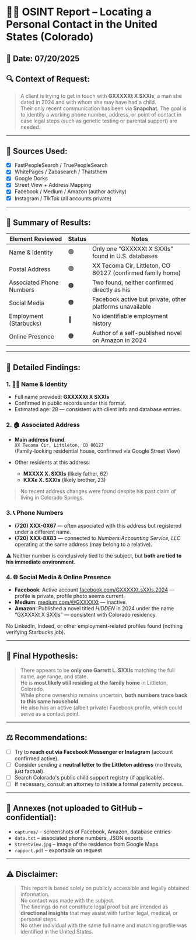 # 🧑‍💻 OSINT Report – Locating a Personal Contact in the United States (Colorado)

## 📅 Date: 07/20/2025  
## 🔍 Context of Request:
> A client is trying to get in touch with **GXXXXXt X SXXls**, a man she dated in 2024 and with whom she may have had a child.  
> Their only recent communication has been via **Snapchat**. The goal is to identify a working phone number, address, or point of contact in case legal steps (such as genetic testing or parental support) are needed.

---

## 🧾 Sources Used:

- [x] FastPeopleSearch / TruePeopleSearch  
- [x] WhitePages / Zabasearch / Thatsthem  
- [x] Google Dorks  
- [x] Street View + Address Mapping  
- [x] Facebook / Medium / Amazon (author activity)  
- [x] Instagram / TikTok (all accounts private)

---

## 🧠 Summary of Results:

| Element Reviewed         | Status   | Notes                                                          |
|--------------------------|----------|-----------------------------------------------------------------|
| Name & Identity          | 🟢        | Only one “GXXXXXt X SXXls” found in U.S. databases              |
| Postal Address           | 🟢        | XX Tecoma Cir, Littleton, CO 80127 (confirmed family home)     |
| Associated Phone Numbers | 🟠        | Two found, neither confirmed directly as his                    |
| Social Media             | 🟠        | Facebook active but private, other platforms unavailable        |
| Employment (Starbucks)   | 🔴        | No identifiable employment history                              |
| Online Presence          | 🟠        | Author of a self-published novel on Amazon in 2024              |

---

## 📂 Detailed Findings:

### 1. 🧑‍💻 Name & Identity
- Full name provided: **GXXXXXt X SXXls**  
- Confirmed in public records under this format.  
- Estimated age: 28 — consistent with client info and database entries.

### 2. 🏠 Associated Address
- **Main address found**:  
  `XX Tecoma Cir, Littleton, CO 80127`  
  (Family-looking residential house, confirmed via Google Street View)

- Other residents at this address:  
  - **MXXXX X. SXXls** (likely father, 62)  
  - **KXXe X. SXXls** (likely brother, 23)

> No recent address changes were found despite his past claim of living in Colorado Springs.

### 3. 📞 Phone Numbers
- **(720) XXX-0X67** — often associated with this address but registered under a different name.
- **(720) XXX-8X83** — connected to *Numbers Accounting Service, LLC* operating at the same address (may belong to a relative).

⚠️ Neither number is conclusively tied to the subject, but **both are tied to his immediate environment**.

### 4. 🌐 Social Media & Online Presence
- **Facebook**: Active account [facebook.com/GXXXXXt.sXXls.2024](https://www.facebook.com/GXXXXXt.sXXls.2024) — profile is private, profile photo seems current.
- **Medium**: [medium.com/@GXXXXXt](https://medium.com/@GXXXXXt) — inactive.
- **Amazon**: Published a novel titled *HIDDEN* in 2024 under the name “GXXXXXt X SXXls” — consistent with Colorado residency.

No LinkedIn, Indeed, or other employment-related profiles found (nothing verifying Starbucks job).

---

## 🧠 Final Hypothesis:

> There appears to be **only one Garrett L. SXXls** matching the full name, age range, and state.  
> He is **most likely still residing at the family home** in Littleton, Colorado.  
> While phone ownership remains uncertain, **both numbers trace back to this same household**.  
> He also has an active (albeit private) Facebook profile, which could serve as a contact point.

---

## ⚖️ Recommendations:

- [ ] Try to **reach out via Facebook Messenger or Instagram** (account confirmed active).
- [ ] Consider sending a **neutral letter to the Littleton address** (no threats, just factual).
- [ ] Search Colorado's public child support registry (if applicable).
- [ ] If necessary, consult an attorney to initiate a formal paternity process.

---

## 📁 Annexes (not uploaded to GitHub – confidential):

- `captures/` – screenshots of Facebook, Amazon, database entries  
- `data.txt` – associated phone numbers, JSON exports  
- `streetview.jpg` – image of the residence from Google Maps  
- `rapport.pdf` – exportable on request

---

## ⚠️ Disclaimer:

> This report is based solely on publicly accessible and legally obtained information.  
> No contact was made with the subject.  
> The findings do not constitute legal proof but are intended as **directional insights** that may assist with further legal, medical, or personal steps.  
> No other individual with the same full name and matching profile was identified in the United States.
